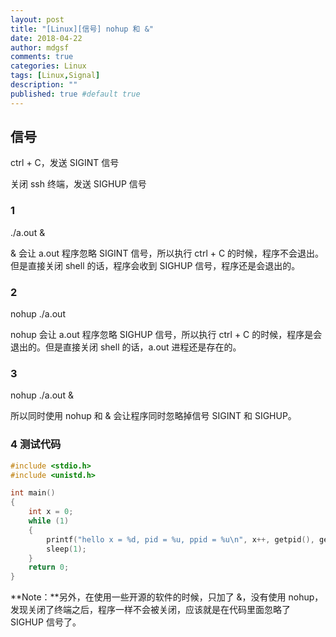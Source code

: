```yaml
---
layout: post
title: "[Linux][信号] nohup 和 &"
date: 2018-04-22
author: mdgsf
comments: true
categories: Linux
tags: [Linux,Signal]
description: ""
published: true #default true
---
```


## 信号

ctrl + C，发送 SIGINT 信号

关闭 ssh 终端，发送 SIGHUP 信号

### 1

./a.out &

& 会让 a.out 程序忽略 SIGINT 信号，所以执行 ctrl + C 的时候，程序不会退出。但是直接关闭 shell 的话，程序会收到 SIGHUP 信号，程序还是会退出的。

### 2

nohup ./a.out

nohup 会让 a.out 程序忽略 SIGHUP 信号，所以执行 ctrl + C 的时候，程序是会退出的。但是直接关闭 shell 的话，a.out 进程还是存在的。

### 3

nohup ./a.out &

所以同时使用 nohup 和 & 会让程序同时忽略掉信号 SIGINT 和 SIGHUP。

### 4 测试代码

```C++
#include <stdio.h>
#include <unistd.h>

int main()
{
	int x = 0;
	while (1)
	{
		printf("hello x = %d, pid = %u, ppid = %u\n", x++, getpid(), getppid());
		sleep(1);
	}
	return 0;
}
```

**Note：**另外，在使用一些开源的软件的时候，只加了 &，没有使用 nohup，发现关闭了终端之后，程序一样不会被关闭，应该就是在代码里面忽略了 SIGHUP 信号了。
